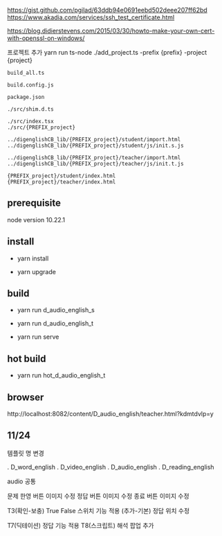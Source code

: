 https://gist.github.com/pgilad/63ddb94e0691eebd502deee207ff62bd
https://www.akadia.com/services/ssh_test_certificate.html

https://blog.didierstevens.com/2015/03/30/howto-make-your-own-cert-with-openssl-on-windows/

프로젝트 추가
yarn run ts-node ./add_project.ts -prefix {prefix} -project {project}

    build_all.ts

    build.config.js

    package.json

    ./src/shim.d.ts

    ./src/index.tsx
    ./src/{PREFIX_project}

    ../digenglishCB_lib/{PREFIX_project}/student/import.html
    ../digenglishCB_lib/{PREFIX_project}/student/js/init.s.js

    ../digenglishCB_lib/{PREFIX_project}/teacher/import.html
    ../digenglishCB_lib/{PREFIX_project}/teacher/js/init.t.js

    {PREFIX_project}/student/index.html
    {PREFIX_project}/teacher/index.html

## prerequisite

node version 10.22.1

## install

- yarn install

- yarn upgrade

## build

- yarn run d_audio_english_s

- yarn run d_audio_english_t

- yarn run serve

## hot build

- yarn run hot_d_audio_english_t

## browser

http://localhost:8082/content/D_audio_english/teacher.html?kdmtdvlp=y

## 11/24

템플릿 명 변경

. D_word_english
. D_video_english
. D_audio_english
. D_reading_english

audio 공통

문제 한영 버튼 이미지 수정
정답 버튼 이미지 수정
종료 버튼 이미지 수정

T3(확인-보충) True False 스위치 기능 적용
(추가-기본) 정답 위치 수정

T7(딕테이션) 정답 기능 적용
T8(스크립트) 해석 팝업 추가
